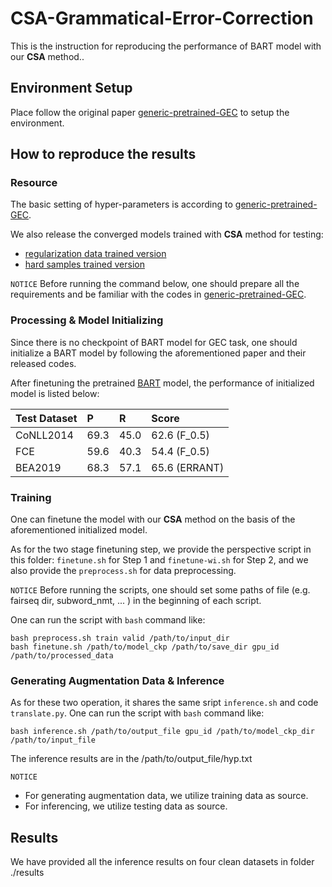 # CSA-Grammatical-Error-Correction
This is the instruction for reproducing the performance of BART model with our **CSA** method..

## Environment Setup
Place follow the original paper [generic-pretrained-GEC](https://github.com/Katsumata420/generic-pretrained-GEC/tree/master/BART-GEC)  to setup the environment.

## How to reproduce the results
### Resource
The basic setting of hyper-parameters is according to [generic-pretrained-GEC](https://github.com/Katsumata420/generic-pretrained-GEC/tree/master/BART-GEC).

We also release the converged models trained with **CSA** method for testing:
 - [regularization data trained version]()
 - [hard samples trained version]()

`NOTICE`
Before running the command below, one should prepare all the requirements and be familiar with the codes in [generic-pretrained-GEC](https://github.com/Katsumata420/generic-pretrained-GEC/tree/master/BART-GEC).


### Processing & Model Initializing
Since there is no checkpoint of BART model for GEC task, one should initialize a BART model by following the aforementioned paper and their released codes.

After finetuning the pretrained [BART](https://dl.fbaipublicfiles.com/fairseq/models/bart.large.tar.gz) model, the performance of initialized model is listed below:

|  Test Dataset  | P    | R    | Score
| ---- | :---- | :---- | :----  
| CoNLL2014| 69.3 | 45.0 | 62.6 (F_0.5)
| FCE | 59.6 | 40.3 | 54.4 (F_0.5)
| BEA2019 |68.3 | 57.1 |65.6 (ERRANT)


### Training
One can finetune the model with our **CSA** method on the basis of the aforementioned initialized model.

As for the two stage finetuning step, we provide the perspective script in this folder: `finetune.sh` for Step 1 and `finetune-wi.sh` for Step 2, and we also provide the `preprocess.sh` for data preprocessing.

`NOTICE` Before running the scripts, one should set some paths of file (e.g. fairseq dir, subword_nmt, ... ) in the beginning of each script.

One can run the script with `bash` command like:
```
bash preprocess.sh train valid /path/to/input_dir
bash finetune.sh /path/to/model_ckp /path/to/save_dir gpu_id /path/to/processed_data 
```
### Generating Augmentation Data & Inference
As for these two operation, it shares the same sript `inference.sh` and code `translate.py`.
One can run the script with `bash` command like:
```
bash inference.sh /path/to/output_file gpu_id /path/to/model_ckp_dir /path/to/input_file
```

The inference results are in the /path/to/output_file/hyp.txt

`NOTICE`
- For generating augmentation data, we utilize training data as source. 
- For inferencing, we utilize testing data as source.

## Results
We have provided all the inference results on four clean datasets in folder ./results







